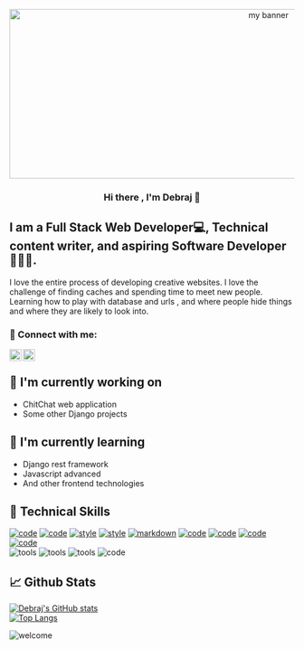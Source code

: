 

<!--
**krishna-vasudev/krishna-vasudev** is a ✨ _special_ ✨ repository because its `README.md` (this file) appears on your GitHub profile.

Here are some ideas to get you started:

- 🔭 I’m currently working on ...
- 🌱 I’m currently learning ...
- 👯 I’m looking to collaborate on ...
- 🤔 I’m looking for help with ...
- 💬 Ask me about ...
- 📫 How to reach me: ...
- 😄 Pronouns: ...
- ⚡ Fun fact: ...
-->
<p align="center">
<img src="https://user-images.githubusercontent.com/69663512/130028349-ad64633f-0e95-4759-9816-7d7f060c9261.jpg" alt="my banner" height="300" width="900"> <br>
  <h3 align="center"> Hi there , I'm Debraj 👋 </h3>
</p>
<p align="center">
  <h2>I am a Full Stack Web Developer💻, Technical content writer, and aspiring Software Developer👨🏽‍💻.</h2>
  I love the entire process of developing creative websites. I love the challenge of finding caches and spending time to meet new people. Learning how to play with database and urls , and where people hide things and where they are likely to look into.<br>
</p>
<h3> 🤝 Connect with me:</h3>

<a href="https://www.linkedin.com/in/debraj-bhal-7597861b2"><img align="left" src="https://raw.githubusercontent.com/yushi1007/yushi1007/main/images/linkedin.svg" alt="Debraj Bhal | LinkedIn" width="21px"/></a>
  
  <a href="https://instagram.com/debrajbhal?utm_medium=copy_link
"><img align="left" src="https://raw.githubusercontent.com/yushi1007/yushi1007/main/images/instagram.svg" alt="Debraj Bhal | Instagram" width="21px"/></a><br>

## 🔭 I'm currently working on
- ChitChat web application
- Some other Django projects
## 🌱 I'm currently learning
- Django rest framework
- Javascript advanced
- And other frontend technologies
## 💼 Technical Skills
<a href="https://www.djangoproject.com"><img src="https://img.shields.io/badge/code-django-green?labelColor=grey&style=flat&link=https://www.djangoproject.com" alt="code" /></a>
<a href="https://www.javascript.com"><img src="https://img.shields.io/badge/code-javascript-yellow?labelColor=grey&style=flat&link=https://www.javascript.com" alt="code" /></a>
<a href="https://developer.mozilla.org/en-US/docs/Web/CSS"><img src="https://img.shields.io/badge/style-css-pink?labelColor=grey&style=flat&link=https://developer.mozilla.org/en-US/docs/Web/CSS" alt="style" /></a>
<a href="https://getbootstrap.com"><img src="https://img.shields.io/badge/style-bootstrap-violet?labelColor=grey&style=flat&link=https://getbootstrap.com" alt="style" /></a>
<a href="https://html.com"><img src="https://img.shields.io/badge/markdown-html-orange?labelColor=grey&style=flat&link=https://html.com" alt="markdown" /></a>
<a href="https://www.python.org"><img src="https://img.shields.io/badge/code-python-blue?labelColor=grey&style=flat&link=https://www.python.org" alt="code" /></a>
<a href="https://julialang.org"><img src="https://img.shields.io/badge/code-julia-indigo?labelColor=grey&style=flat&link=https://julialang.org" alt="code" /></a>
<a href="https://docs.microsoft.com/en-us/cpp/"><img src="https://img.shields.io/badge/code-c/c++-red?labelColor=grey&style=flat&link=https://docs.microsoft.com/en-us/cpp/" alt="code" /></a>
<a href="https://opencv.org"><img src="https://img.shields.io/badge/code-opencv-yellow?labelColor=grey&style=flat&link=https://opencv.org" alt="code" /></a><br>
<img src="https://img.shields.io/badge/tools-heroku-indigo?labelColor=grey&style=flat" alt="tools" />
<img src="https://img.shields.io/badge/tools-git-orange?labelColor=grey&style=flat" alt="tools" />
<img src="https://img.shields.io/badge/tools-github-black?labelColor=grey&style=flat" alt="tools" />
<img src="https://img.shields.io/badge/code-mysql-blue?labelColor=grey&style=flat" alt="code" />
## 📈 Github Stats
[![Debraj's GitHub stats](https://github-readme-stats.vercel.app/api?username=krishna-vasudev&count_private=true&show_icons=true&theme=radical)](https://github.com/krishna-vasudev/github-readme-stats)<br>
[![Top Langs](https://github-readme-stats.vercel.app/api/top-langs/?username=krishna-vasudev&hide=HTML&langs_count=8&layout=compact)](https://github.com/krishna-vasudev/github-readme-stats)<br>
<!--
[![Debraj's wakatime stats](https://github-readme-stats.vercel.app/api/wakatime?username=krishna_vasudev&layout=compact)](https://github.com/krishna-vasudev/github-readme-stats)
-->
<img src="https://img.shields.io/badge/welcome-visitors-blue?labelColor=green&style=flat" alt="welcome" />

